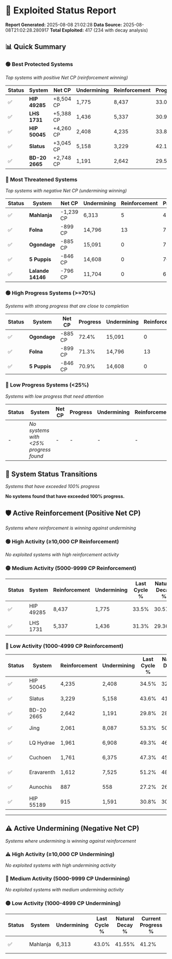 # 🌟 Exploited Status Report

**Report Generated:** 2025-08-08 21:02:28
**Data Source:** 2025-08-08T21:02:28.280917
**Total Exploited:** 417 (234 with decay analysis)

## 📊 Quick Summary

### 🟢 **Best Protected Systems**
*Top systems with positive Net CP (reinforcement winning)*

| Status | System | Net CP | Undermining | Reinforcement | Progress |
|--------|--------|--------|-------------|---------------|----------|
| ✅ | **HIP 49285** | +8,504 CP | 1,775 | 8,437 | 33.0% |
| ✅ | **LHS 1731** | +5,388 CP | 1,436 | 5,337 | 30.9% |
| ✅ | **HIP 50045** | +4,260 CP | 2,408 | 4,235 | 33.8% |
| ✅ | **Slatus** | +3,045 CP | 5,158 | 3,229 | 42.1% |
| ✅ | **BD-20 2665** | +2,748 CP | 1,191 | 2,642 | 29.5% |

### 🔴 **Most Threatened Systems**
*Top systems with negative Net CP (undermining winning)*

| Status | System | Net CP | Undermining | Reinforcement | Progress |
|--------|--------|--------|-------------|---------------|----------|
| ✅ | **Mahlanja** | -1,239 CP | 6,313 | 5 | 41.2% |
| ✅ | **Folna** | -899 CP | 14,796 | 13 | 71.3% |
| ✅ | **Ogondage** | -885 CP | 15,091 | 0 | 72.4% |
| ✅ | **5 Puppis** | -846 CP | 14,608 | 0 | 70.9% |
| ✅ | **Lalande 14146** | -796 CP | 11,704 | 0 | 61.2% |

### 🟢 **High Progress Systems (>=70%)**
*Systems with strong progress that are close to completion*

| Status | System | Net CP | Progress | Undermining | Reinforcement |
|--------|--------|--------|----------|-------------|---------------|
| ✅ | **Ogondage** | -885 CP | 72.4% | 15,091 | 0 |
| ✅ | **Folna** | -899 CP | 71.3% | 14,796 | 13 |
| ✅ | **5 Puppis** | -846 CP | 70.9% | 14,608 | 0 |

### 🔴 **Low Progress Systems (<25%)**
*Systems with low progress that need attention*

| Status | System | Net CP | Progress | Undermining | Reinforcement |
|--------|--------|--------|----------|-------------|---------------|
| - | *No systems with <25% progress found* | - | - | - | - |
## 🔄 System Status Transitions
*Systems that have exceeded 100% progress*

**No systems found that have exceeded 100% progress.**

## 🛡️ Active Reinforcement (Positive Net CP)
*Systems where reinforcement is winning against undermining*

### 🟢 High Activity (≥10,000 CP Reinforcement)

*No exploited systems with high reinforcement activity*

### 🟡 Medium Activity (5000-9999 CP Reinforcement)

| Status | System | Reinforcement | Undermining | Last Cycle % | Natural Decay % | Current Progress % | Current CP | Net CP | Activity |
|--------|--------|---------------|-------------|--------------|-----------------|-------------------|------------|--------|----------|
| ✅ | HIP 49285 | 8,437 | 1,775 | 33.5% | 30.57% | 33.0% | 115,500 | +8,504 | 🟡 Medium Reinforcement |
| ✅ | LHS 1731 | 5,337 | 1,436 | 31.3% | 29.36% | 30.9% | 108,150 | +5,388 | 🟡 Medium Reinforcement |

### 🔴 Low Activity (1000-4999 CP Reinforcement)

| Status | System | Reinforcement | Undermining | Last Cycle % | Natural Decay % | Current Progress % | Current CP | Net CP | Activity |
|--------|--------|---------------|-------------|--------------|-----------------|-------------------|------------|--------|----------|
| ✅ | HIP 50045 | 4,235 | 2,408 | 34.5% | 32.58% | 33.8% | 118,299 | +4,260 | 🔵 Low Reinforcement |
| ✅ | Slatus | 3,229 | 5,158 | 43.6% | 41.23% | 42.1% | 147,350 | +3,045 | 🔵 Low Reinforcement |
| ✅ | BD-20 2665 | 2,642 | 1,191 | 29.8% | 28.71% | 29.5% | 103,250 | +2,748 | 🔵 Low Reinforcement |
| ✅ | Jing | 2,061 | 8,087 | 53.3% | 50.52% | 51.0% | 178,500 | +1,678 | 🔵 Low Reinforcement |
| ✅ | LQ Hydrae | 1,961 | 6,908 | 49.3% | 46.82% | 47.3% | 165,550 | +1,670 | 🔵 Low Reinforcement |
| ✅ | Cuchoen | 1,761 | 6,375 | 47.3% | 45.07% | 45.5% | 159,250 | +1,489 | 🔵 Low Reinforcement |
| ✅ | Eravarenth | 1,612 | 7,525 | 51.2% | 48.74% | 49.1% | 171,850 | +1,267 | 🔵 Low Reinforcement |
| ✅ | Aunochis | 887 | 558 | 27.2% | 26.70% | 27.0% | 94,500 | +1,035 | 🔵 Low Reinforcement |
| ✅ | HIP 55189 | 915 | 1,591 | 30.8% | 30.01% | 30.3% | 106,050 | +1,003 | 🔵 Low Reinforcement |


---

## ⚠️ Active Undermining (Negative Net CP)
*Systems where undermining is winning against reinforcement*

### ⚠️ High Activity (≥10,000 CP Undermining)

*No exploited systems with high undermining activity*

### 🔶 Medium Activity (5000-9999 CP Undermining)

*No exploited systems with medium undermining activity*

### 🟡 Low Activity (1000-4999 CP Undermining)

| Status | System | Undermining | Last Cycle % | Natural Decay % | Current Progress % | Reinforcement | Current CP | Net CP | Activity |
|--------|--------|-------------|--------------|-----------------|-------------------|---------------|------------|--------|----------|
| ✅ | Mahlanja | 6,313 | 43.0% | 41.55% | 41.2% | 5 | 144,200 | -1,239 | 🟡 Low Undermining |
